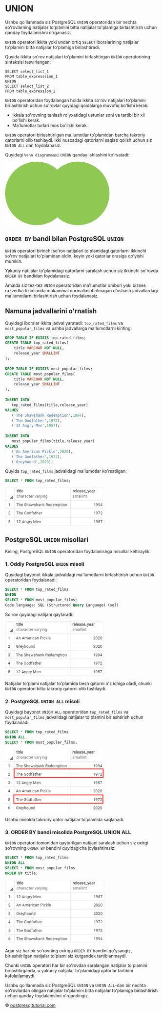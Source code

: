 # UNION

Ushbu qo'llanmada siz PostgreSQL `UNION` operatoridan bir nechta so'rovlarning natijalar to'plamini bitta natijalar to'plamiga birlashtirish uchun qanday foydalanishni o'rganasiz.

`UNION` operatori ikkita yoki undan ortiq `SELECT` iboralarining natijalar to'plamini bitta natijalar to'plamiga birlashtiradi.

Quyida ikkita so'rov natijalari to'plamini birlashtirgan `UNION` operatorining sintaksisi tasvirlangan:

```
SELECT select_list_1
FROM table_expresssion_1
UNION
SELECT select_list_2
FROM table_expression_2
```

`UNION` operatoridan foydalangan holda ikkita so'rov natijalari to'plamini birlashtirish uchun so'rovlar quyidagi qoidalarga muvofiq bo'lishi kerak:

* Ikkala so'rovning tanlash ro'yxatidagi ustunlar soni va tartibi bir xil bo'lishi kerak.
* Ma'lumotlar turlari mos bo'lishi kerak.

`UNION` operatori birlashtirilgan ma'lumotlar to'plamidan barcha takroriy qatorlarni olib tashlaydi. Ikki nusxadagi qatorlarni saqlab qolish uchun siz `UNION ALL` dan foydalanasiz.

Quyidagi `Venn diagrammasi` `UNION` qanday ishlashini ko'rsatadi:

![output](image.png)

## `ORDER BY` bandi bilan PostgreSQL `UNION`

`UNION` operatori birinchi so'rov natijalari to'plamidagi qatorlarni ikkinchi so'rov natijalari to'plamidan oldin, keyin yoki qatorlar orasiga qo'yishi mumkin.

Yakuniy natijalar to'plamidagi qatorlarni saralash uchun siz ikkinchi so'rovda `ORDER BY` bandidan foydalanasiz.

Amalda siz tez-tez `UNION` operatoridan ma'lumotlar ombori yoki biznes razvedka tizimlarida mukammal normallashtirilmagan o'xshash jadvallardagi ma'lumotlarni birlashtirish uchun foydalanasiz.

## Namuna jadvallarini o'rnatish

Quyidagi iboralar ikkita jadval yaratadi: `top_rated_films` va `most_popular_films` va ushbu jadvallarga ma'lumotlarni kiriting:

```sql
DROP TABLE IF EXISTS top_rated_films;
CREATE TABLE top_rated_films(
	title VARCHAR NOT NULL,
	release_year SMALLINT
);

DROP TABLE IF EXISTS most_popular_films;
CREATE TABLE most_popular_films(
	title VARCHAR NOT NULL,
	release_year SMALLINT
);

INSERT INTO 
   top_rated_films(title,release_year)
VALUES
   ('The Shawshank Redemption',1994),
   ('The Godfather',1972),
   ('12 Angry Men',1957);

INSERT INTO 
   most_popular_films(title,release_year)
VALUES
   ('An American Pickle',2020),
   ('The Godfather',1972),
   ('Greyhound',2020);
```

Quyida `top_rated_films` jadvalidagi ma'lumotlar ko'rsatilgan:

```sql
SELECT * FROM top_rated_films;
```

![output](image-1.png)

## PostgreSQL `UNION` misollari
Keling, PostgreSQL `UNION` operatoridan foydalanishga misollar keltiraylik.

### 1. Oddiy PostgreSQL `UNION` misoli

Quyidagi bayonot ikkala jadvaldagi ma'lumotlarni birlashtirish uchun `UNION` operatoridan foydalanadi:

```sql
SELECT * FROM top_rated_films
UNION
SELECT * FROM most_popular_films;
Code language: SQL (Structured Query Language) (sql)
```

So'rov quyidagi natijani qaytaradi:

![output](image-2.png)

Natijalar to'plami natijalar to'plamida besh qatorni o'z ichiga oladi, chunki `UNION` operatori bitta takroriy qatorni olib tashlaydi.

### 2. PostgreSQL `UNION ALL` misoli

Quyidagi bayonot `UNION ALL` operatoridan `top_rated_films` va `most_popular_films` jadvalidagi natijalar to'plamini birlashtirish uchun foydalanadi:

```sql
SELECT * FROM top_rated_films
UNION ALL
SELECT * FROM most_popular_films;
```

![output](image-3.png)

Ushbu misolda takroriy qator natijalar to'plamida saqlanadi.

### 3. ORDER BY bandi misolida PostgreSQL UNION ALL

`UNION` operatori tomonidan qaytarilgan natijani saralash uchun siz oxirgi so'rovning `ORDER BY` bandini quyidagicha joylashtirasiz:

```sql
SELECT * FROM top_rated_films
UNION ALL
SELECT * FROM most_popular_films
ORDER BY title;
```

![output](image-4.png)

Agar siz har bir so'rovning oxiriga `ORDER BY` bandini qo'ysangiz, birlashtirilgan natijalar to'plami siz kutgandek tartiblanmaydi.

Chunki `UNION` operatori har bir so'rovdan saralangan natijalar to'plamini birlashtirganda, u yakuniy natijalar to'plamidagi qatorlar tartibini kafolatlamaydi.

Ushbu qo'llanmada siz PostgreSQL `UNION` va `UNION ALL`-dan bir nechta so'rovlardan olingan natijalar to'plamini bitta natijalar to'plamiga birlashtirish uchun qanday foydalanishni o'rgandingiz.

© [postgresqltutorial.com](https://www.postgresqltutorial.com/postgresql-tutorial/postgresql-union/)

